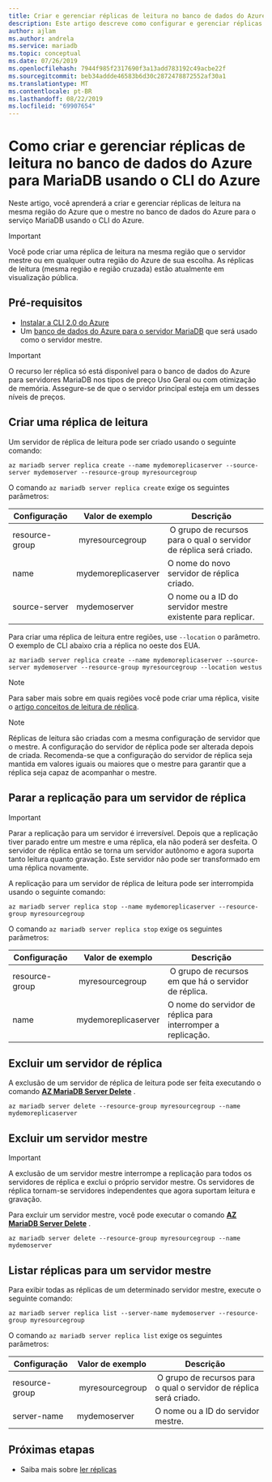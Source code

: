 ```yaml
---
title: Criar e gerenciar réplicas de leitura no banco de dados do Azure para MariaDB
description: Este artigo descreve como configurar e gerenciar réplicas de leitura no banco de dados do Azure para MariaDB usando o CLI do Azure.
author: ajlam
ms.author: andrela
ms.service: mariadb
ms.topic: conceptual
ms.date: 07/26/2019
ms.openlocfilehash: 7944f985f2317690f3a13add783192c49acbe22f
ms.sourcegitcommit: beb34addde46583b6d30c2872478872552af30a1
ms.translationtype: MT
ms.contentlocale: pt-BR
ms.lasthandoff: 08/22/2019
ms.locfileid: "69907654"
---
```

# <a name="how-to-create-and-manage-read-replicas-in-azure-database-for-mariadb-using-the-azure-cli"></a>Como criar e gerenciar réplicas de leitura no banco de dados do Azure para MariaDB usando o CLI do Azure

Neste artigo, você aprenderá a criar e gerenciar réplicas de leitura na mesma região do Azure que o mestre no banco de dados do Azure para o serviço MariaDB usando o CLI do Azure.

> [!IMPORTANT]
> Você pode criar uma réplica de leitura na mesma região que o servidor mestre ou em qualquer outra região do Azure de sua escolha. As réplicas de leitura (mesma região e região cruzada) estão atualmente em visualização pública.

## <a name="prerequisites"></a>Pré-requisitos

- [Instalar a CLI 2.0 do Azure](https://docs.microsoft.com/cli/azure/install-azure-cli?view=azure-cli-latest)
- Um [banco de dados do Azure para o servidor MariaDB](quickstart-create-mariadb-server-database-using-azure-portal.md) que será usado como o servidor mestre. 

> [!IMPORTANT]
> O recurso ler réplica só está disponível para o banco de dados do Azure para servidores MariaDB nos tipos de preço Uso Geral ou com otimização de memória. Assegure-se de que o servidor principal esteja em um desses níveis de preços.

## <a name="create-a-read-replica"></a>Criar uma réplica de leitura

Um servidor de réplica de leitura pode ser criado usando o seguinte comando:

```azurecli-interactive
az mariadb server replica create --name mydemoreplicaserver --source-server mydemoserver --resource-group myresourcegroup
```

O comando `az mariadb server replica create` exige os seguintes parâmetros:

| Configuração | Valor de exemplo | Descrição  |
| --- | --- | --- |
| resource-group |  myresourcegroup |  O grupo de recursos para o qual o servidor de réplica será criado.  |
| name | mydemoreplicaserver | O nome do novo servidor de réplica criado. |
| source-server | mydemoserver | O nome ou a ID do servidor mestre existente para replicar. |

Para criar uma réplica de leitura entre regiões, use `--location` o parâmetro. O exemplo de CLI abaixo cria a réplica no oeste dos EUA.

```azurecli-interactive
az mariadb server replica create --name mydemoreplicaserver --source-server mydemoserver --resource-group myresourcegroup --location westus
```

> [!NOTE]
> Para saber mais sobre em quais regiões você pode criar uma réplica, visite o [artigo conceitos de leitura de réplica](concepts-read-replicas.md). 

> [!NOTE]
> Réplicas de leitura são criadas com a mesma configuração de servidor que o mestre. A configuração do servidor de réplica pode ser alterada depois de criada. Recomenda-se que a configuração do servidor de réplica seja mantida em valores iguais ou maiores que o mestre para garantir que a réplica seja capaz de acompanhar o mestre.

## <a name="stop-replication-to-a-replica-server"></a>Parar a replicação para um servidor de réplica

> [!IMPORTANT]
> Parar a replicação para um servidor é irreversível. Depois que a replicação tiver parado entre um mestre e uma réplica, ela não poderá ser desfeita. O servidor de réplica então se torna um servidor autônomo e agora suporta tanto leitura quanto gravação. Este servidor não pode ser transformado em uma réplica novamente.

A replicação para um servidor de réplica de leitura pode ser interrompida usando o seguinte comando:

```azurecli-interactive
az mariadb server replica stop --name mydemoreplicaserver --resource-group myresourcegroup
```

O comando `az mariadb server replica stop` exige os seguintes parâmetros:

| Configuração | Valor de exemplo | Descrição  |
| --- | --- | --- |
| resource-group |  myresourcegroup |  O grupo de recursos em que há o servidor de réplica.  |
| name | mydemoreplicaserver | O nome do servidor de réplica para interromper a replicação. |

## <a name="delete-a-replica-server"></a>Excluir um servidor de réplica

A exclusão de um servidor de réplica de leitura pode ser feita executando o comando **[AZ MariaDB Server Delete](/cli/azure/mariadb/server)** .

```azurecli-interactive
az mariadb server delete --resource-group myresourcegroup --name mydemoreplicaserver
```

## <a name="delete-a-master-server"></a>Excluir um servidor mestre

> [!IMPORTANT]
> A exclusão de um servidor mestre interrompe a replicação para todos os servidores de réplica e exclui o próprio servidor mestre. Os servidores de réplica tornam-se servidores independentes que agora suportam leitura e gravação.

Para excluir um servidor mestre, você pode executar o comando **[AZ MariaDB Server Delete](/cli/azure/mariadb/server)** .

```azurecli-interactive
az mariadb server delete --resource-group myresourcegroup --name mydemoserver
```

## <a name="list-replicas-for-a-master-server"></a>Listar réplicas para um servidor mestre

Para exibir todas as réplicas de um determinado servidor mestre, execute o seguinte comando: 

```azurecli-interactive
az mariadb server replica list --server-name mydemoserver --resource-group myresourcegroup
```

O comando `az mariadb server replica list` exige os seguintes parâmetros:

| Configuração | Valor de exemplo | Descrição  |
| --- | --- | --- |
| resource-group |  myresourcegroup |  O grupo de recursos para o qual o servidor de réplica será criado.  |
| server-name | mydemoserver | O nome ou a ID do servidor mestre. |

## <a name="next-steps"></a>Próximas etapas

- Saiba mais sobre [ler réplicas](concepts-read-replicas.md)
